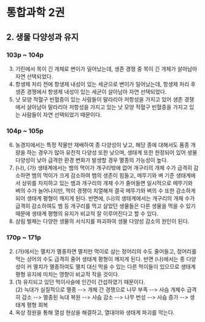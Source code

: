 # 통합과학 2권
## 2. 생물 다양성과 유지
### 103p ~ 104p
3. 기린에서 목이 긴 개체로 변이가 일어났는데, 생존 경쟁 중 목이 긴 개체가 살아남아 자연 선택되었다.  
4. 항생제 처리 전에 항생제 내성이 있는 세균으로 변이가 일어났는데, 항생제 처리 후 생존 경쟁에서 항생제 내성이 있는 세균이 살아남아 자연 선택되었다.  
5. 낫 모양 적혈구 빈혈증이 있는 사람들이 말라리아 저항성을 가지고 있어 생존 경쟁에서 살아남아 말라리아 저항성을 가지고 있는 낫 모양 적혈구 빈혈증을 가지고 있는 사람들이 자연 선택되었기 때문이다.  
### 104p ~ 105p
6. 농경지에서는 특정 작물만 재배하여 종 다양성이 낮고, 해당 종에 대해서도 품종 개량을 하는 경우가 많아 유전적 다양성 또한 낮으며, 생태계 또한 한정되어 있어 생물 다양성이 낮아 급격한 환경 변화가 발생할 경우 멸종의 가능성이 높다.  
7. (나), (가) 생태계에서는 뱀의 먹이가 개구리밖에 없어 개구리의 개체 수가 급격히 감소하면 뱀의 먹이가 크게 감소하여 뱀의 생존이 힘들고, 메뚜기와 벼 기준 생태계에서 상위를 차지하고 있는 뱀과 개구리의 개체 수가 줄어들면 일시적으로 메뚜기와 벼의 수가 늘어나지만, 먹이 경쟁이 치열해져 결국 메뚜기와 벼의 수 또한 감소하게 되어 생태계 평형이 깨지게 된다. 반면에, (나)의 생태계에서는 개구리의 개체 수가 급격히 감소하여도 뱀 등 개구리를 먹고 살았던 생물들은 다른 생물을 먹을 수 있기 때문에 생태계 평형의 유지가 비교적 잘 이루어진다고 할 수 있다.  
8. 삼림 벌채는 다양한 생물의 서식지를 파괴하여 생물 다양성 감소의 원인이 된다.
### 170p ~ 171p
2. (가)에서는 멸치가 멸종하면 멸치만 먹이로 삼는 정어리의 수도 줄어들고, 정어리를 먹는 상어의 수도 급격히 줄어 생태계 평형이 깨지게 된다. 반면 (나)에서는 종 다양성이 커 멸치가 멸종하여도 멸치 대신 먹을 수 있는 다른 먹이들이 있으므로 생태계 평형 유지에 미치는 영향이 비교적 작을 것이다.  
3. (1) 유지되고 있던 먹이사슬에 인간이 간섭하였기 때문이다.  
(2) 늑대가 실질적으로 멸종 --> 개체 간 경쟁으로 나무 부족 --> 사슴 개체수 급격히 감소 --> 멸종된 늑대 복원 --> 사슴 감소 --> 나무 번성 --> 사슴 증가 --> 생태계 평형 회복  
4. 옥상 정원을 통해 열섬 현상을 해결하고, 열대야와 생태계 파괴를 막는다.
